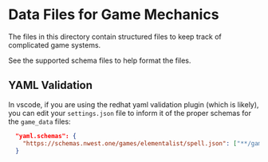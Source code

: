# Data Files for Game Mechanics

The files in this directory contain structured files to keep track of complicated game systems.

See the supported schema files to help format the files.

## YAML Validation

In vscode, if you are using the redhat yaml validation plugin (which is likely), you can edit your `settings.json`
file to inform it of the proper schemas for the `game_data` files:

```json
  "yaml.schemas": {
    "https://schemas.nwest.one/games/elementalist/spell.json": ["**/game_data/spells/*.yaml"]
  }
```

